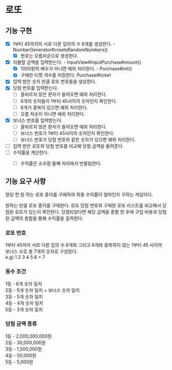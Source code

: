 # 로또

## 기능 구현

- [X] 1부터 45까지의 서로 다른 임의의 수 6개를 생성한다. - NumberGenerator#createRandomNumbers()
  - [X] 번호는 오름차순으로 생성한다.
- [X] 지불할 금액을 입력받는다. - InputView#inputPurchaseAmount()
  - [X] 1000원의 배수가 아니면 예외 처리한다. - Purchase#init()
  - [X] 구매한 티켓 개수를 저장한다. Purchase#ticket
- [X] 입력 받은 숫자 만큼 로또 번호들을 생성한다.
- [X] 당첨 번호를 입력받는다.
  - [ ] 올바르지 않은 문자가 들어오면 예외 처리한다.
  - [ ] 6개의 숫자들이 1부터 45사이의 숫자인지 확인한다.
  - [ ] 6개가 중복이 있으면 예외 처리한다.
  - [ ] 오름 차순이 아니면 예외 처리한다.
- [X] 보너스 번호를 입력받는다.
  - [ ] 올바르지 않은 문자가 들어오면 예외 처리한다.
  - [ ] 보너스 번호가 1부터 45사이의 숫자인지 확인한다.
  - [ ] 보너스 번호가 당첨 번호와 같은 숫자가 있으면 예외 처리한다.
- [ ] 입력 받은 로또와 당첨 번호를 비교해 당첨 금액을 돌려준다.
- [ ] 수익률을 계산한다.
  - [ ] 수익률은 소수점 둘째 자리에서 반올림한다.


## 기능 요구 사항

장당 천 원 하는 로또 종이를 구매하여 최종 수익률이 얼마인지 구하는 게임이다.

원하는 만큼 로또 종이를 구매한다.
로또 당첨 번호와 구매한 로또 리스트를 비교해서 당첨된 로또가 있는지 확인한다.
당첨되었다면 해당 금액을 종합 한 후에 구입 비용과 당첨된 금액의 총합을 통해 수익률을 출력한다.


### 로또 번호
1부터 45까지 서로 다른 임의 수 6개와 그리고 6개와 중복하지 않는 1부터 45 사이의 보너스 수로 총 7개의 숫자로 구성된다.  
e.g) 1 2 3 4 5 6 + 7

### 등수 조건

1등 - 6개 숫자 일치  
2등 - 5개 숫자 일치 +  보너스 숫자 일치  
3등 - 5개 숫자 일치  
4등 - 4개 숫자 일치  
5등 - 3개 숫자 일치

### 당첨 금액 종류
1등 - 2,000,000,000원  
2등 - 30,000,000원  
3등 - 1,500,000원  
4등 - 50,000원  
5등 - 5,000원